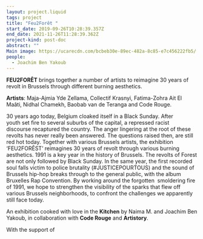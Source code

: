 ```yaml
---
layout: project.liquid
tags: project
title: "Feu2Forêt "
start_date: 2019-09-26T10:28:39.357Z
end_date: 2021-11-26T11:28:39.362Z
project-kind: post-doc
abstract: ""
Main image: https://ucarecdn.com/bcbeb30e-89ec-482a-8c85-e7c456222fb5/
people:
  - Joachim Ben Yakoub
---
```

**FEU2FORÊT** brings together a number of artists to reimagine 30 years of revolt in Brussels through different burning aesthetics.

**Artists**: Maja-Ajmia Yde Zellama, Collectif Krasnyi, Fatima-Zohra Ait El Maâti, Nidhal Chamekh, Baobab van de Teranga and Code Rouge.

30 years ago today, Belgium cloaked itself in a Black Sunday. After youth set fire to several suburbs of the capital, a repressed racist discourse recaptured the country. The anger lingering at the root of these revolts has never really been answered. The questions raised then, are still red hot today. Together with various Brussels artists, the exhibition ‘FEU2FORÊST’ reimagines 30 years of revolt through various burning aesthetics. 1991 is a key year in the history of Brussels. The revolts of Forest are not only followed by Black Sunday. In the same year, the first recorded soul falls victim to police brutality (#JUSTICEPOURTOUS) and the sound of Brussels hip-hop breaks through to the general public, with the album Bruxelles Rap Convention. By working around the forgotten  smoldering fire of 1991, we hope to strengthen the visibility of the sparks that flew off various Brussels neighborhoods, to confront the challenges we apparently still face today.

An exhibition cooked with love in the **Kitchen** by Naima M. and Joachim Ben Yakoub, in collaboration with **Code Rouge** and **Artistory**. 

With the support of